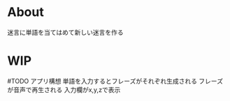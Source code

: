 # About 
 迷言に単語を当てはめて新しい迷言を作る

# WIP 

#TODO アプリ構想
単語を入力するとフレーズがそれぞれ生成される
フレーズが音声で再生される
入力欄がx,y,zで表示
